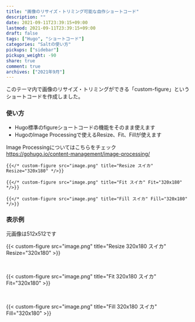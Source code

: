 ```yaml
---
title: "画像のリサイズ・トリミング可能な自作ショートコード"
description: ""
date: 2021-09-11T23:39:15+09:00
lastmod: 2021-09-11T23:39:15+09:00
draft: false
tags: ["Hugo", "ショートコード"]
categories: "Saltの使い方"
pickups: ["sidebar"]
pickups_weight: -90
share: true
comment: true
archives: ["2021年9月"]
---
```


このテーマ内で画像のリサイズ・トリミングができる「custom-figure」というショートコードを作成しました。

### 使い方
- Hugo標準のfigureショートコードの機能をそのまま使えます
- HugoのImage Processingで使えるResize、Fit、Fillが使えます

Image Processingについてはこちらをチェック  
https://gohugo.io/content-management/image-processing/


```
{{</* custom-figure src="image.png" title="Resize スイカ" Resize="320x180" */>}}

{{</* custom-figure src="image.png" title="Fit スイカ" Fit="320x180" */>}}

{{</* custom-figure src="image.png" title="Fill スイカ" Fill="320x180" */>}}

```

### 表示例

元画像は512x512です

{{< custom-figure src="image.png" title="Resize 320x180 スイカ" Resize="320x180" >}}

<br>

{{< custom-figure src="image.png" title="Fit 320x180 スイカ" Fit="320x180" >}}

<br>

{{< custom-figure src="image.png" title="Fill 320x180 スイカ" Fill="320x180" >}}
